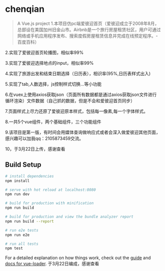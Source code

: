 # chenqian

> A Vue.js project
1.本项目仿pc端爱彼迎首页（爱彼迎成立于2008年8月，总部设在美国加州旧金山市。Airbnb是一个旅行房屋租赁社区，用户可通过网络或手机应用程序发布、搜索度假房屋租赁信息并完成在线预定程序。-百度百科）

2.实现了爱彼迎首页轮播图，相似率99%

3.实现了爱彼迎选择地点的input，相似率99%

4.实现了旅游出发和结束日期选择（日历表），相识率(95%,日历表样式出入)

5.实现了tab,人数选择，js控制样式切换...等小功能

6.在vuex上使用axios获取json（页面所有数据都是通过axios获取json文件进行循环渲染）文件数据（自己抓的数据，但是不会和爱彼迎首页同步）

7.页面样式上尽力还原了爱彼迎原本样式，包括每一像素,每一个字体样式。

8.一共5个vue组件，两个基础组件，三个功能组件

9.该项目是第一版，有时间会用媒体查询做响应式或者会深入做爱彼迎其他页面，感兴趣可以加我qq：2105873459交流。

10，于3月22日上传，感谢查看

## Build Setup

``` bash
# install dependencies
npm install

# serve with hot reload at localhost:8080
npm run dev

# build for production with minification
npm run build

# build for production and view the bundle analyzer report
npm run build --report

# run e2e tests
npm run e2e

# run all tests
npm test
```

For a detailed explanation on how things work, check out the [guide](http://vuejs-templates.github.io/webpack/) and [docs for vue-loader](http://vuejs.github.io/vue-loader).
于3月22日编成，感谢查看
